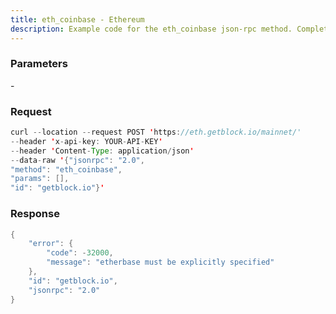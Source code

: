 ```yaml
---
title: eth_coinbase - Ethereum
description: Example code for the eth_coinbase json-rpc method. Сomplete guide on how to use eth_coinbase json-rpc in GetBlock.io Web3 documentation.
---
```


### Parameters


\-

### Request

``` java
curl --location --request POST 'https://eth.getblock.io/mainnet/' 
--header 'x-api-key: YOUR-API-KEY' 
--header 'Content-Type: application/json' 
--data-raw '{"jsonrpc": "2.0",
"method": "eth_coinbase",
"params": [],
"id": "getblock.io"}'
```

###  Response

``` java
{
    "error": {
        "code": -32000,
        "message": "etherbase must be explicitly specified"
    },
    "id": "getblock.io",
    "jsonrpc": "2.0"
}
```

